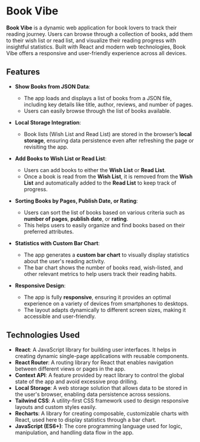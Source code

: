 # Book Vibe

**Book Vibe** is a dynamic web application for book lovers to track their reading journey. Users can browse through a collection of books, add them to their wish list or read list, and visualize their reading progress with insightful statistics. Built with React and modern web technologies, Book Vibe offers a responsive and user-friendly experience across all devices.

## Features

- **Show Books from JSON Data**: 
  - The app loads and displays a list of books from a JSON file, including key details like title, author, reviews, and number of pages.
  - Users can easily browse through the list of books available.

- **Local Storage Integration**: 
  - Book lists (Wish List and Read List) are stored in the browser’s **local storage**, ensuring data persistence even after refreshing the page or revisiting the app.
  
- **Add Books to Wish List or Read List**:
  - Users can add books to either the **Wish List** or **Read List**.
  - Once a book is read from the **Wish List**, it is removed from the **Wish List** and automatically added to the **Read List** to keep track of progress.

- **Sorting Books by Pages, Publish Date, or Rating**:
  - Users can sort the list of books based on various criteria such as **number of pages**, **publish date**, or **rating**.
  - This helps users to easily organize and find books based on their preferred attributes.

- **Statistics with Custom Bar Chart**:
  - The app generates a **custom bar chart** to visually display statistics about the user's reading activity.
  - The bar chart shows the number of books read, wish-listed, and other relevant metrics to help users track their reading habits.

- **Responsive Design**: 
  - The app is fully **responsive**, ensuring it provides an optimal experience on a variety of devices from smartphones to desktops.
  - The layout adapts dynamically to different screen sizes, making it accessible and user-friendly.

## Technologies Used

- **React**: A JavaScript library for building user interfaces. It helps in creating dynamic single-page applications with reusable components.
- **React Router**: A routing library for React that enables navigation between different views or pages in the app.
- **Context API**: A feature provided by react library to control the global state of the app and avoid excessive prop drilling.
- **Local Storage**: A web storage solution that allows data to be stored in the user's browser, enabling data persistence across sessions.
- **Tailwind CSS**: A utility-first CSS framework used to design responsive layouts and custom styles easily.
- **Recharts**: A library for creating composable, customizable charts with React, used here to display statistics through a bar chart.
- **JavaScript (ES6+)**: The core programming language used for logic, manipulation, and handling data flow in the app.

